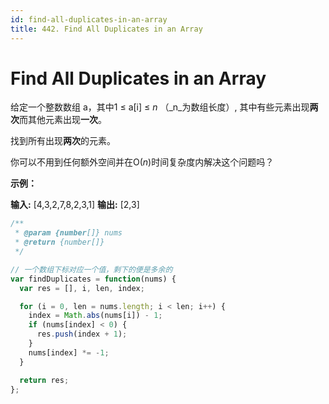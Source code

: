 ```yaml
---
id: find-all-duplicates-in-an-array
title: 442. Find All Duplicates in an Array
---
```


# Find All Duplicates in an Array

给定一个整数数组 a，其中1 ≤ a\[i] ≤ _n_ （_n_为数组长度）, 其中有些元素出现**两次**而其他元素出现**一次**。

找到所有出现**两次**的元素。

你可以不用到任何额外空间并在O(_n_)时间复杂度内解决这个问题吗？

**示例：**

**输入:** \[4,3,2,7,8,2,3,1] **输出:** \[2,3]



```javascript
/**
 * @param {number[]} nums
 * @return {number[]}
 */

// 一个数组下标对应一个值，剩下的便是多余的
var findDuplicates = function(nums) {
  var res = [], i, len, index;

  for (i = 0, len = nums.length; i < len; i++) {
    index = Math.abs(nums[i]) - 1;
    if (nums[index] < 0) {
      res.push(index + 1);
    }
    nums[index] *= -1;
  }

  return res;
};
```